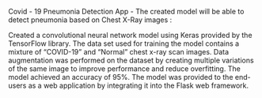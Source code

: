Covid - 19 Pneumonia Detection App -  The created model will be able to detect pneumonia based on Chest X-Ray images :

Created a convolutional neural network model using Keras provided by the TensorFlow library.
The data set used for training the model contains a mixture of “COVID-19” and “Normal” chest x-ray scan images.
Data augmentation was performed on the dataset by creating multiple variations of the same image to improve performance and reduce overfitting.
The model achieved an accuracy of 95%.
The model was provided to the end-users as a web application by integrating it into the Flask web framework.
